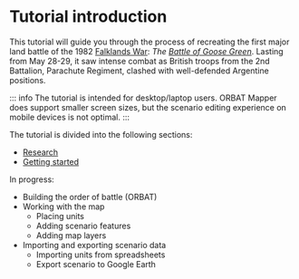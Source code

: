 # Tutorial introduction

This tutorial will guide you through the process of recreating the first major land battle of the
1982 [Falklands War](https://en.wikipedia.org/wiki/Falklands_War):
_The [Battle of Goose Green](https://en.wikipedia.org/wiki/Battle_of_Goose_Green)_. Lasting
from May 28-29, it saw intense combat as British troops from the 2nd Battalion, Parachute Regiment, clashed with
well-defended Argentine positions.

::: info
The tutorial is intended for desktop/laptop users. ORBAT Mapper does support smaller screen sizes, but the scenario
editing experience on mobile devices is not optimal.
:::

The tutorial is divided into the
following sections:

- [Research](research.md)
- [Getting started](getting-started.md)

In progress:

- Building the order of battle (ORBAT)
- Working with the map
  - Placing units
  - Adding scenario features
  - Adding map layers
- Importing and exporting scenario data
  - Importing units from spreadsheets
  - Export scenario to Google Earth
